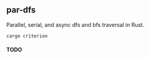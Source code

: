 ## par-dfs

Parallel, serial, and async dfs and bfs traversal in Rust.

```bash
cargo criterion
```

#### TODO
